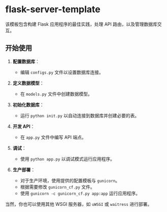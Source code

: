 # flask-server-template
该模板包含构建 Flask 应用程序的最佳实践，处理 API 路由，以及管理数据库交互。

## 开始使用

1. **配置数据库**：
   - 编辑 `configs.py` 文件以设置数据库连接。

2. **定义数据模型**：
   - 在 `models.py` 文件中创建数据模型。

3. **初始化数据库**：
   - 运行 `python init.py` 以自动连接到数据库并创建必要的表。

4. **开发 API**：
   - 在 `app.py` 文件中编写 API 端点。

5. **调试**：
   - 使用 `python app.py` 以调试模式运行应用程序。

6. **生产部署**：
   - 对于生产环境，使用提供的配置模板与 `gunicorn`。
   - 根据需要修改 `gunicorn_cf.py` 文件。
   - 使用 `gunicorn -c gunicorn_cf.py app:app` 运行应用程序。

当然，你也可以使用其他 WSGI 服务器，如 `uWSGI` 或 `waitress` 进行部署。
